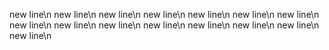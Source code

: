 new line\n
new line\n
new line\n
new line\n
new line\n
new line\n
new line\n
new line\n
new line\n
new line\n
new line\n
new line\n
new line\n
new line\n
new line\n
